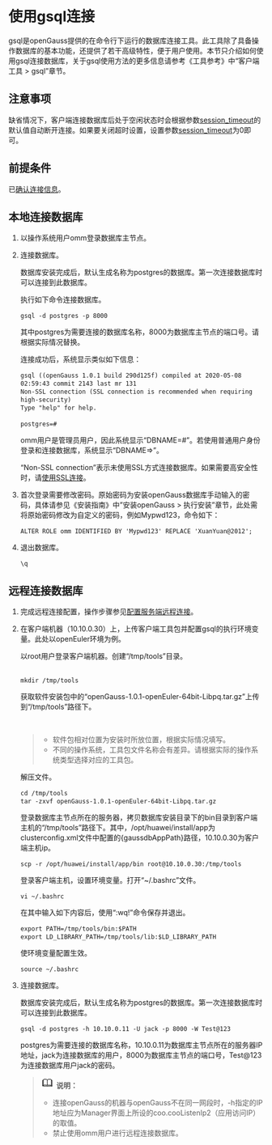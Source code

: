 # 使用gsql连接<a name="ZH-CN_TOPIC_0242370178"></a>

gsql是openGauss提供的在命令行下运行的数据库连接工具。此工具除了具备操作数据库的基本功能，还提供了若干高级特性，便于用户使用。本节只介绍如何使用gsql连接数据库，关于gsql使用方法的更多信息请参考《工具参考》中“客户端工具 \> gsql”章节。

## 注意事项<a name="zh-cn_topic_0237120292_zh-cn_topic_0062050379_s8dfe50d001084ac9ad79a79a8f471e8a"></a>

缺省情况下，客户端连接数据库后处于空闲状态时会根据参数[session\_timeout](安全和认证_postgresql-conf.md#zh-cn_topic_0237124696_zh-cn_topic_0059778664_see4820fb6c024e0aa4c56882aeae204a)的默认值自动断开连接。如果要关闭超时设置，设置参数[session\_timeout](安全和认证_postgresql-conf.md#zh-cn_topic_0237124696_zh-cn_topic_0059778664_see4820fb6c024e0aa4c56882aeae204a)为0即可。

## 前提条件<a name="zh-cn_topic_0237120292_zh-cn_topic_0062050379_section2863008216400"></a>

已[确认连接信息](确认连接信息.md)。

## 本地连接数据库<a name="zh-cn_topic_0237120292_zh-cn_topic_0062050379_sedb32189b5a4410a9a8ac8586f1766a0"></a>

1.  以操作系统用户omm登录数据库主节点。
2.  连接数据库。

    数据库安装完成后，默认生成名称为postgres的数据库。第一次连接数据库时可以连接到此数据库。

    执行如下命令连接数据库。

    ```
    gsql -d postgres -p 8000
    ```

    其中postgres为需要连接的数据库名称，8000为数据库主节点的端口号。请根据实际情况替换。

    连接成功后，系统显示类似如下信息：

    ```
    gsql ((openGauss 1.0.1 build 290d125f) compiled at 2020-05-08 02:59:43 commit 2143 last mr 131
    Non-SSL connection (SSL connection is recommended when requiring high-security)
    Type "help" for help.
    
    postgres=# 
    ```

    omm用户是管理员用户，因此系统显示“DBNAME=\#”。若使用普通用户身份登录和连接数据库，系统显示“DBNAME=\>”。

    “Non-SSL connection”表示未使用SSL方式连接数据库。如果需要高安全性时，请[使用SSL连接](用SSL进行安全的TCP-IP连接.md)。

3.  首次登录需要修改密码。原始密码为安装openGauss数据库手动输入的密码，具体请参见《安装指南》中”安装openGauss \> 执行安装”章节，此处需将原始密码修改为自定义的密码，例如Mypwd123，命令如下：

    ```
    ALTER ROLE omm IDENTIFIED BY 'Mypwd123' REPLACE 'XuanYuan@2012';
    ```

4.  退出数据库。

    ```
    \q
    ```


## 远程连接数据库<a name="zh-cn_topic_0237120292_zh-cn_topic_0062050379_section435356016419"></a>

1.  完成远程连接配置，操作步骤参见[配置服务端远程连接](配置服务端远程连接.md)。
2.  在客户端机器（10.10.0.30）上，上传客户端工具包并配置gsql的执行环境变量。此处以openEuler环境为例。

    以root用户登录客户端机器。创建“/tmp/tools”目录。

    ```
    
    mkdir /tmp/tools
    ```
    获取软件安装包中的“openGauss-1.0.1-openEuler-64bit-Libpq.tar.gz”上传到“/tmp/tools”路径下。

    ​    

    >-   软件包相对位置为安装时所放位置，根据实际情况填写。
    >-   不同的操作系统，工具包文件名称会有差异。请根据实际的操作系统类型选择对应的工具包。  

    解压文件。

    ```
    cd /tmp/tools
    tar -zxvf openGauss-1.0.1-openEuler-64bit-Libpq.tar.gz
    ```
    登录数据库主节点所在的服务器，拷贝数据库安装目录下的bin目录到客户端主机的“/tmp/tools”路径下。其中，/opt/huawei/install/app为clusterconfig.xml文件中配置的{gaussdbAppPath}路径，10.10.0.30为客户端主机ip。

    ```
    scp -r /opt/huawei/install/app/bin root@10.10.0.30:/tmp/tools
    ```

    登录客户端主机，设置环境变量。打开“\~/.bashrc”文件。

    ```
    vi ~/.bashrc
    ```
    在其中输入如下内容后，使用“:wq!”命令保存并退出。

    ```
    export PATH=/tmp/tools/bin:$PATH
    export LD_LIBRARY_PATH=/tmp/tools/lib:$LD_LIBRARY_PATH
    ```
    使环境变量配置生效。

    ```
    source ~/.bashrc
    ```

3.  连接数据库。

    数据库安装完成后，默认生成名称为postgres的数据库。第一次连接数据库时可以连接到此数据库。

    ```
    gsql -d postgres -h 10.10.0.11 -U jack -p 8000 -W Test@123
    ```

    postgres为需要连接的数据库名称，10.10.0.11为数据库主节点所在的服务器IP地址，jack为连接数据库的用户，8000为数据库主节点的端口号，Test@123为连接数据库用户jack的密码。

    >![](public_sys-resources/icon-note.gif) **说明：**   
    >-   连接openGauss的机器与openGauss不在同一网段时，-h指定的IP地址应为Manager界面上所设的coo.cooListenIp2（应用访问IP）的取值。  
    >-   禁止使用omm用户进行远程连接数据库。  



